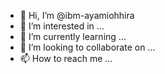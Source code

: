 - 👋 Hi, I’m @ibm-ayamiohhira
- 👀 I’m interested in ...
- 🌱 I’m currently learning ...
- 💞️ I’m looking to collaborate on ...
- 📫 How to reach me ...

<!---
ibm-ayamiohhira/ibm-ayamiohhira is a ✨ special ✨ repository because its `README.md` (this file) appears on your GitHub profile.
You can click the Preview link to take a look at your changes.
--->
